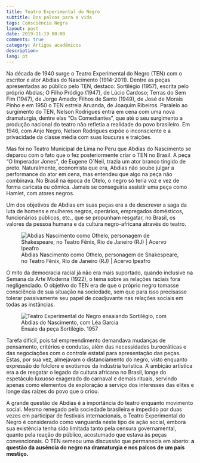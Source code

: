 ```yaml
---
title: Teatro Experimental do Negro
subtitle: Dos palcos para a vida
tags: Consciência Negra
layout: post
date: 2019-11-19 00:00
comments: true
category: Artigos acadêmicos
description:
lang: pt
---
```


Na década de 1940 surge o Teatro Experimental do Negro (TEN) com o escritor e ator Abdias do Nascimento (1914-2011).
Dentre as peças apresentadas ao público pelo TEN, destaco: Sortilégio (1957), escrita pelo próprio Abdias;
O Filho Pródigo (1947), de Lúcio Cardoso; Terras do Sem Fim (1947), de Jorge Amado;
Filhos de Santo (1949), de José de Morais Pinho e em 1950 o TEN estreia Aruanda, de Joaquim Ribeiros.
Paralelo ao surgimento do TEN, Nelson Rodrigues entra em cena com uma nova dramaturgia, dentre elas “Os Comediantes”,
que até o seu surgimento a produção nacional do teatro não refletia a realidade do povo brasileiro.
Em 1946, com Anjo Negro, Nelson Rodrigues expõe o inconsciente e a privacidade da classe média com suas loucuras e traições.

Mas foi no Teatro Municipal de Lima no Peru que Abdias do Nascimento se deparou com o fato que o fez posteriormente criar
o TEN no Brasil. A peça “O Imperador Jones", de Eugene O´Neil, trazia um ator branco tingido de preto. Naturalmente,
economista que era, Abdias não soube julgar a performance do ator em cena, mas entendeu que algo na peça não combinava.
No Brasil na época de Otelo, o negro só teria voz e vez de forma caricata ou cômica. Jamais se conseguiria assistir
uma peça como Hamlet, com atores negros.

Um dos objetivos de Abdias em suas peças era a de descrever a saga da luta de homens e mulheres negros, operários,
empregados domésticos, funcionários públicos, etc., que se propunham resgatar, no Brasil, os valores da pessoa humana
e da cultura negro-africana através do teatro.

<figure>
<img src="https://www.itaucultural.org.br/ocupacao/wp-content/uploads-storage/2016/11/Foto-118_19x25-754x1024.jpg"
alt="Abdias Nascimento como Othelo, personagem de Shakespeare, no Teatro Fênix, Rio de Janeiro (RJ) | Acervo Ipeafro"
style="display: block; margin-left: auto; margin-right: auto;">
<figcaption class="figure-caption text-center">
Abdias Nascimento como Othelo, personagem de Shakespeare, no Teatro Fênix, Rio de Janeiro (RJ) | Acervo Ipeafro
</figcaption>
</figure>

O mito da democracia racial já não era mais suportado, quando inclusive na Semana da Arte Moderna (1922),
o tema sobre as relações raciais fora negligenciado.
O objetivo do TEN era de que o próprio negro tomasse consciência de sua situação na sociedade,
sem que para isso precisasse tolerar passivamente seu papel de coadjuvante nas relações sociais em todas as instâncias.

<figure>
<img src="https://upload.wikimedia.org/wikipedia/commons/thumb/1/1f/Teatro_Experimental_do_Negro_ensaiando_Sortil%C3%A9gio%2C_com_Abdias_do_Nascimento%2C_com_L%C3%A9a_Garcia.tif/lossy-page1-593px-Teatro_Experimental_do_Negro_ensaiando_Sortil%C3%A9gio%2C_com_Abdias_do_Nascimento%2C_com_L%C3%A9a_Garcia.tif.jpg"
alt="Teatro Experimental do Negro ensaiando Sortilégio, com Abdias do Nascimento, com Léa Garcia"
style="display: block; margin-left: auto; margin-right: auto;">
<figcaption class="figure-caption text-center"> Ensaio da peça Sortilégio. 1957</figcaption>
</figure>

Tarefa difícil, pois tal empreendimento demandava mudanças de pensamento, critérios e condutas, além das necessidades
burocráticas e das negociações com o controle estatal para apresentação das peças. Estas, por sua vez, almejavam o
distanciamento do negro, visto enquanto expressão do folclore e exotismos da indústria turística.
A ambição artística era a de resgatar o legado da cultura africana no Brasil, longe do espetáculo luxuoso exagerado do
carnaval e demais rituais, servindo apenas como elementos de exploração a serviço dos interesses das elites e longe das
raízes do povo que o criou.

A grande questão de Abdias é a importância do teatro enquanto movimento social. Mesmo renegado pela sociedade brasileira
e impedido por duas vezes em participar de festivais internacionais, o Teatro Experimental do Negro é considerado como
vanguarda neste tipo de ação social, embora sua existência tenha sido limitada tanto pela censura governamental,
quanto pela reação do público, acostumado que estava às peças convencionais. O TEN semeou uma discussão que permanecia
em aberto: **a questão da ausência do negro na dramaturgia e nos palcos de um país mestiço.**
